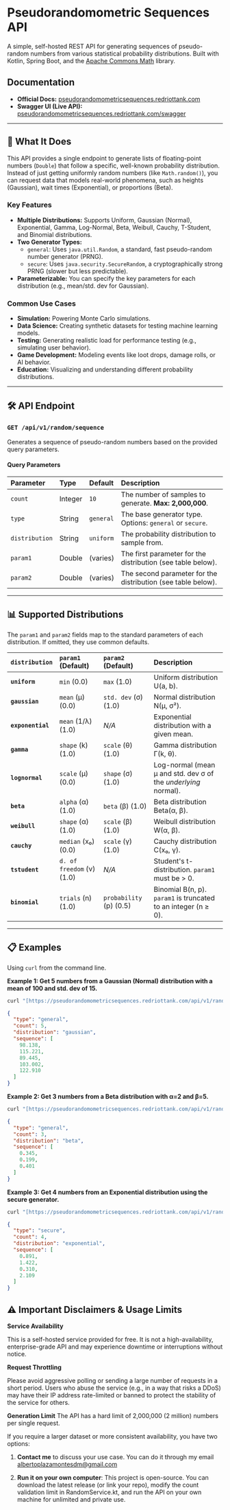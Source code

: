 # Pseudorandomometric Sequences API

A simple, self-hosted REST API for generating sequences of pseudo-random numbers from various statistical probability distributions. Built with Kotlin, Spring Boot, and the [Apache Commons Math](https://commons.apache.org/proper/commons-math/) library.

## Documentation

* **Official Docs:** [pseudorandomometricsequences.redriottank.com](https://pseudorandomometricsequences.redriottank.com)
* **Swagger UI (Live API):** [pseudorandomometricsequences.redriottank.com/swagger](https://pseudorandomometricsequences.redriottank.com/swagger)

---

## 🚀 What It Does

This API provides a single endpoint to generate lists of floating-point numbers (`Double`) that follow a specific, well-known probability distribution. Instead of just getting uniformly random numbers (like `Math.random()`), you can request data that models real-world phenomena, such as heights (Gaussian), wait times (Exponential), or proportions (Beta).

### Key Features

* **Multiple Distributions:** Supports Uniform, Gaussian (Normal), Exponential, Gamma, Log-Normal, Beta, Weibull, Cauchy, T-Student, and Binomial distributions.
* **Two Generator Types:**
    * `general`: Uses `java.util.Random`, a standard, fast pseudo-random number generator (PRNG).
    * `secure`: Uses `java.security.SecureRandom`, a cryptographically strong PRNG (slower but less predictable).
* **Parameterizable:** You can specify the key parameters for each distribution (e.g., mean/std. dev for Gaussian).

### Common Use Cases

* **Simulation:** Powering Monte Carlo simulations.
* **Data Science:** Creating synthetic datasets for testing machine learning models.
* **Testing:** Generating realistic load for performance testing (e.g., simulating user behavior).
* **Game Development:** Modeling events like loot drops, damage rolls, or AI behavior.
* **Education:** Visualizing and understanding different probability distributions.

---

## 🛠️ API Endpoint

### `GET /api/v1/random/sequence`

Generates a sequence of pseudo-random numbers based on the provided query parameters.

#### Query Parameters

| Parameter | Type | Default | Description |
| :--- | :--- | :--- | :--- |
| `count` | Integer | `10` | The number of samples to generate. **Max: 2,000,000**. |
| `type` | String | `general` | The base generator type. Options: `general` or `secure`. |
| `distribution` | String | `uniform` | The probability distribution to sample from. |
| `param1` | Double | (varies) | The first parameter for the distribution (see table below). |
| `param2` | Double | (varies) | The second parameter for the distribution (see table below). |

---

## 📊 Supported Distributions

The `param1` and `param2` fields map to the standard parameters of each distribution. If omitted, they use common defaults.

| `distribution` | `param1` (Default) | `param2` (Default) | Description |
| :--- | :--- | :--- | :--- |
| **`uniform`** | `min` (0.0) | `max` (1.0) | Uniform distribution U(a, b). |
| **`gaussian`** | `mean` (&mu;) (0.0) | `std. dev` (&sigma;) (1.0) | Normal distribution N(&mu;, &sigma;&sup2;). |
| **`exponential`** | `mean` (1/&lambda;) (1.0) | *N/A* | Exponential distribution with a given mean. |
| **`gamma`** | `shape` (k) (1.0) | `scale` (&theta;) (1.0) | Gamma distribution &Gamma;(k, &theta;). |
| **`lognormal`** | `scale` (&mu;) (0.0) | `shape` (&sigma;) (1.0) | Log-normal (mean &mu; and std. dev &sigma; of the *underlying* normal). |
| **`beta`** | `alpha` (&alpha;) (1.0) | `beta` (&beta;) (1.0) | Beta distribution Beta(&alpha;, &beta;). |
| **`weibull`** | `shape` (&alpha;) (1.0) | `scale` (&beta;) (1.0) | Weibull distribution W(&alpha;, &beta;). |
| **`cauchy`** | `median` (x&#8320;) (0.0) | `scale` (&gamma;) (1.0) | Cauchy distribution C(x&#8320;, &gamma;). |
| **`tstudent`** | `d. of freedom` (&nu;) (1.0) | *N/A* | Student's t-distribution. `param1` must be > 0. |
| **`binomial`** | `trials` (n) (1.0) | `probability` (p) (0.5) | Binomial B(n, p). `param1` is truncated to an integer (n &ge; 0). |

---

## 📋 Examples

Using `curl` from the command line.

**Example 1: Get 5 numbers from a Gaussian (Normal) distribution with a mean of 100 and std. dev of 15.**
```bash
curl "[https://pseudorandomometricsequences.redriottank.com/api/v1/random/sequence?count=5&distribution=gaussian&param1=100&param2=15](https://pseudorandomometricsequences.redriottank.com/api/v1/random/sequence?count=5&distribution=gaussian&param1=100&param2=15)"
```

```json
{
  "type": "general",
  "count": 5,
  "distribution": "gaussian",
  "sequence": [
    98.138,
    115.221,
    89.445,
    103.002,
    122.910
  ]
}
```

**Example 2: Get 3 numbers from a Beta distribution with α=2 and β=5.**

```bash
curl "[https://pseudorandomometricsequences.redriottank.com/api/v1/random/sequence?count=3&distribution=beta&param1=2&param2=5](https://pseudorandomometricsequences.redriottank.com/api/v1/random/sequence?count=3&distribution=beta&param1=2&param2=5)"
```
```json
{
  "type": "general",
  "count": 3,
  "distribution": "beta",
  "sequence": [
    0.345,
    0.199,
    0.401
  ]
}
```
**Example 3: Get 4 numbers from an Exponential distribution using the secure generator.**

```bash
curl "[https://pseudorandomometricsequences.redriottank.com/api/v1/random/sequence?count=4&distribution=exponential&type=secure](https://pseudorandomometricsequences.redriottank.com/api/v1/random/sequence?count=4&distribution=exponential&type=secure)"
```
```json
{
  "type": "secure",
  "count": 4,
  "distribution": "exponential",
  "sequence": [
    0.891,
    1.422,
    0.310,
    2.109
  ]
}
```

## ⚠️ Important Disclaimers & Usage Limits

**Service Availability**

This is a self-hosted service provided for free. It is not a high-availability, enterprise-grade API and may experience downtime or interruptions without notice.

**Request Throttling**

Please avoid aggressive polling or sending a large number of requests in a short period. Users who abuse the service (e.g., in a way that risks a DDoS) may have their IP address rate-limited or banned to protect the stability of the service for others.

**Generation Limit**
The API has a hard limit of 2,000,000 (2 million) numbers per single request.

If you require a larger dataset or more consistent availability, you have two options:

1. **Contact me** to discuss your use case. You can do it through my email albertoplazamontesdm@gmail.com

2. **Run it on your own computer**: This project is open-source. You can download the latest release (or link your repo), modify the count validation limit in RandomService.kt, and run the API on your own machine for unlimited and private use.
